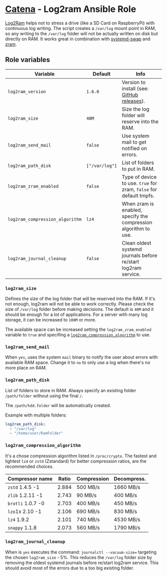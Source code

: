 # [Catena](https://github.com/alysoid/catena) - Log2ram Ansible Role

[Log2Ram](https://github.com/azlux/log2ram) helps not to stress a drive (like a SD Card on RaspberryPi) with continuous log writing. The script creates a `/var/log` mount point in RAM, so any writing to the `/var/log` folder will not be actually written on disk but directly on RAM. It works great in combination with [systemd-swap](https://github.com/Nefelim4ag/systemd-swap) and [zram](https://www.kernel.org/doc/Documentation/blockdev/zram.txt).

## Role variables

| Variable                        | Default        | Info                                                                                    |
| ------------------------------- | -------------- | --------------------------------------------------------------------------------------- |
| `log2ram_version`               | `1.6.0`        | Version to install (see: [GitHub releases](https://github.com/azlux/log2ram/releases)). |
| `log2ram_size`                  | `40M`          | Size the log folder will reserve into the RAM.                                          |
| `log2ram_send_mail`             | `false`        | Use system mail to get notified on errors.                                              |
| `log2ram_path_disk`             | `["/var/log"]` | List of folders to put in RAM.                                                          |
| `log2ram_zram_enabled`          | `false`        | Type of device to use. `true` for zram, `false` for default tmpfs.                      |
| `log2ram_compression_algorithm` | `lz4`          | When zram is enabled, specify the compression algorithm to use.                         |
| `log2ram_journal_cleanup`       | `false`        | Clean oldest systemd journals before re/start log2ram service.                          |

### `log2ram_size`

Defines the size of the log folder that will be reserved into the RAM. If it's not enough, log2ram will not be able to work correctly. Please check the size of `/var/log` folder before making decisions. The default is `40M` and it should be enough for a lot of applications. For a server with many log storage, it can be increased to `100M` or more.

The available space can be increased setting the `log2ram_zram_enabled` variable to `true` and specifing a [`log2ram_compression_algorithm`](#log2ram_compression_algorithm) to use.

### `log2ram_send_mail`

When `yes`, uses the system `mail` binary to notify the user about errors with available RAM space. Change it to `no` to only use a log when there's no more place on RAM.

### `log2ram_path_disk`

List of folders to store in RAM. Always specify an existing folder `/path/folder` without using the final `/`.

The `/path/hdd.folder` will be automatically created.

Example with multiple folders:

```yaml
log2ram_path_disk:
  - "/var/log"
  - "/home/user/RamFolder"
```

### `log2ram_compression_algorithm`

It's a chose compression algorithm listed in `/proc/crypto`. The fastest and lightest `lz4` or `zstd` (Zstandard) for better compression ratios, are the recommended choices.

| Compressor name   | Ratio | Compression | Decompress. |
| ----------------- | ----- | ----------- | ----------- |
| `zstd` 1.4.5 -1   | 2.884 | 500 MB/s    | 1660 MB/s   |
| `zlib` 1.2.11 -1  | 2.743 | 90 MB/s     | 400 MB/s    |
| `brotli` 1.0.7 -0 | 2.703 | 400 MB/s    | 450 MB/s    |
| `lzo`1x 2.10 -1   | 2.106 | 690 MB/s    | 830 MB/s    |
| `lz4` 1.9.2       | 2.101 | 740 MB/s    | 4530 MB/s   |
| `snappy` 1.1.8    | 2.073 | 560 MB/s    | 1790 MB/s   |

### `log2ram_journal_cleanup`

When is `yes` executes the command: `journalctl --vacuum-size=` targeting the chosen `log2ram_size` - 5%. This reduces the `/var/log` folder size by removing the oldest systemd journals before re/start log2ram service. This should avoid most of the errors due to a too big existing folder.
